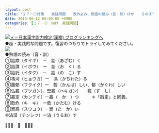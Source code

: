 ```yaml
---
layout: post
title: "２７－①対策　　実践問題　　表外よみ、熟語の読み（音・訓）ほか　　その④"
date: 2015-06-12 00:00:00 +0900
categories: [２７－①　向け　実践問題]
---
```


[![](/syuusyuu9701/assets/images/２７－①対策-実践問題-表外よみ、熟語の読み（音・訓）ほか-その④-br_c_3028_1.gif)＊＝](http://blog.with2.net/link.php?1659096:3028 "日本漢字能力検定(漢検) ブログランキングへ")[日本漢字能力検定(漢検) ブログランキングへ](http://blog.with2.net/link.php?1659096:3028)  
●超・実践的な問題です。復習のつもりでトライしてみてください。  
![](/syuusyuu9701/assets/images/２７－①対策-実践問題-表外よみ、熟語の読み（音・訓）ほか-その④-56d9e62d103e8bd1431d58291629151b.png)  
●熟語の読み（音・訓）  
①詒欺（タイギ）　－　詒（あざむ）く  
②詒謀（イボウ）　ー　詒（お　く）る  
③詒託（イタク）　－　詒（の　こ）す  
④馮河（ヒョウガ）ー　馮（かちわた）る  
⑤馥郁（フクイク）ー　馥（かんば）しい、郁（かぐわ）しい  
⑥仏龕（ブツガン）、壁龕（ヘキガン）　－龕（ず　し）  
⑦龕定（カンテイ）ー龕（　か　）つ　　　＊「戡定」と同義。  
⑧欹危（キ　キ）　ー欹（かたむ）ける  
⑨嵩高（スウコウ）ー嵩（た　か）い  
⑩沾湿（テンシツ）ー沾（うるお）す  
  
👋👋👋　🐑　👋👋👋  